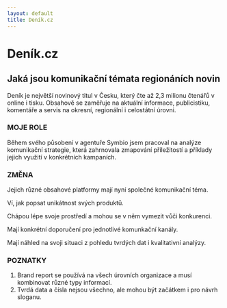 ```yaml
---
layout: default
title: Deník.cz
---
```


# Deník.cz
## Jaká jsou komunikační témata regionáních novin

Deník je největší novinový titul v Česku, který čte až 2,3 milionu čtenářů v online i tisku. Obsahově se zaměřuje na aktuální informace, publicistiku, komentáře a servis na okresní, regionální i celostátní úrovni.

### MOJE ROLE

Během svého působení v agentuře Symbio jsem pracoval na analýze komunikační strategie, která zahrnovala zmapování příležitostí a příklady jejich využití v konkrétních kampaních.

### ZMĚNA

Jejich různé obsahové platformy mají nyní společné komunikační téma.

Ví, jak popsat unikátnost svých produktů.

Chápou lépe svoje prostředí a mohou se v něm vymezit vůči konkurenci.

Mají konkrétní doporučení  pro jednotlivé komunkační kanály.

Mají náhled na svoji situaci z pohledu tvrdých dat i kvalitativní analýzy.

### POZNATKY

1. Brand report se používá na všech úrovních organizace a musí kombinovat různé typy informací.
2. Tvrdá data a čísla nejsou všechno, ale mohou být začátkem i pro návrh sloganu.
